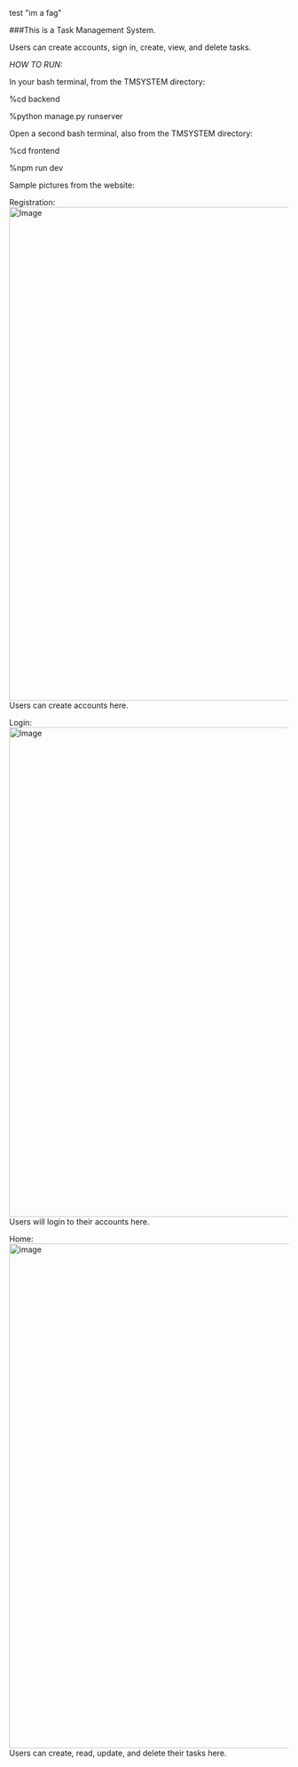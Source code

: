 test "im a fag" 

###This is a Task Management System.

Users can create accounts, sign in, create, view, and delete tasks.

*HOW TO RUN:*

In your bash terminal, from the TMSYSTEM directory:

%cd backend

%python manage.py runserver

Open a second bash terminal, also from the TMSYSTEM directory:

%cd frontend

%npm run dev

Sample pictures from the website:

Registration:
<img width="1377" height="888" alt="Image" src="https://github.com/user-attachments/assets/929de910-179f-4fdc-a291-1fe8b39417dd" />
Users can create accounts here.

Login:
<img width="1381" height="881" alt="Image" src="https://github.com/user-attachments/assets/24030e45-da1a-448b-9de2-973946a276ef" />
Users will login to their accounts here.

Home:
<img width="1367" height="908" alt="image" src="https://github.com/user-attachments/assets/be3bff28-7fb9-4654-9733-a8ea0ddb12a4" />
Users can create, read, update, and delete their tasks here.
